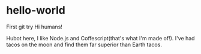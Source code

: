 # hello-world
First git try
Hi humans!

Hubot here, I like Node.js and Coffescript(that's what I'm made of!). 
I've had tacos on the moon and find them far superior than Earth tacos.
